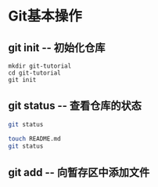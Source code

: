 # Git基本操作

## git init -- 初始化仓库

```shell
mkdir git-tutorial
cd git-tutorial
git init
```

## git status -- 查看仓库的状态

```sh
git status
```



```sh
touch README.md
git status
```

## git add -- 向暂存区中添加文件